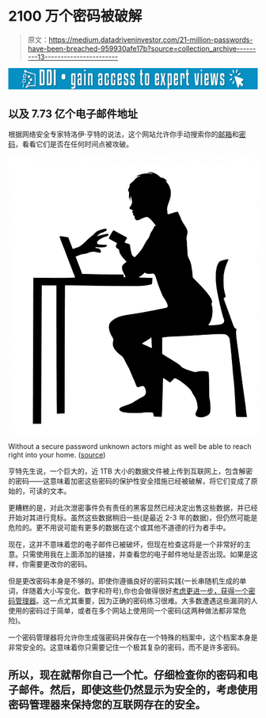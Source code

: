 # 2100 万个密码被破解

> 原文：<https://medium.datadriveninvestor.com/21-million-passwords-have-been-breached-959930afe17b?source=collection_archive---------13----------------------->

[![](img/c836fed51a550932171345895a82e753.png)](http://www.track.datadriveninvestor.com/1B9E)

## 以及 7.73 亿个电子邮件地址

根据网络安全专家特洛伊·亨特的说法，这个网站允许你手动搜索你的[邮箱](https://haveibeenpwned.com/)和[密码](https://haveibeenpwned.com/Passwords)，看看它们是否在任何时间点被攻破。

![](img/4b5e32ac4e27ed564412c63a8c8211ae.png)

Without a secure password unknown actors might as well be able to reach right into your home. ([source](https://pxhere.com/en/photo/1447367))

亨特先生说，一个巨大的，近 1TB 大小的数据文件被上传到互联网上，包含解密的密码——这意味着加密这些密码的保护性安全措施已经被破解，将它们变成了原始的，可读的文本。

更糟糕的是，对此次泄密事件负有责任的黑客显然已经决定出售这些数据，并已经开始对其进行竞标。虽然这些数据稍旧一些(是最近 2-3 年的数据)，但仍然可能是危险的。更不用说可能有更多的数据在这个或其他不道德的行为者手中。

现在，这并不意味着您的电子邮件已被破坏，但现在检查这将是一个非常好的主意。只需使用我在上面添加的链接，并查看您的电子邮件地址是否出现。如果是这样，你需要更改你的密码。

但是更改密码本身是不够的。即使你遵循良好的密码实践(一长串随机生成的单词，伴随着大小写变化、数字和符号),你也会做得很好[考虑更进一步，获得一个密码管理器](https://thewirecutter.com/reviews/best-password-managers/)。这一点尤其重要，因为正确的密码练习很难。大多数遭遇这些漏洞的人使用的密码过于简单，或者在多个网站上使用同一个密码(这两种做法都非常危险)。

一个密码管理器将允许你生成强密码并保存在一个特殊的档案中，这个档案本身是非常安全的。这意味着你只需要记住一个极其复杂的密码，而不是许多密码。

## 所以，现在就帮你自己一个忙。仔细检查你的密码和电子邮件。然后，即使这些仍然显示为安全的，考虑使用密码管理器来保持您的互联网存在的安全。